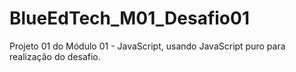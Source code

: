 # BlueEdTech_M01_Desafio01
Projeto 01 do Módulo 01 - JavaScript, usando JavaScript puro para realização do desafio.
